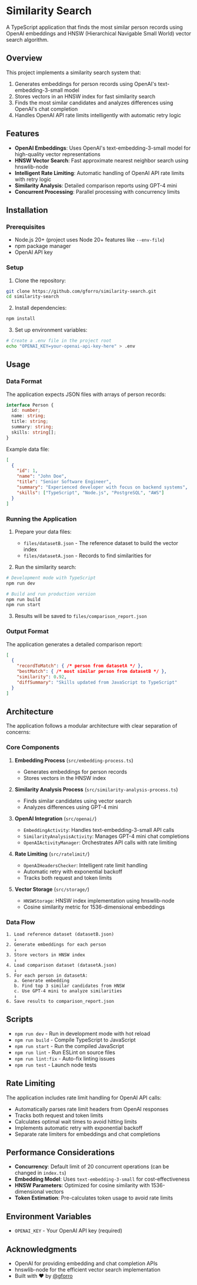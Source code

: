 # Similarity Search

A TypeScript application that finds the most similar person records using OpenAI embeddings and HNSW (Hierarchical Navigable Small World) vector search algorithm.

## Overview

This project implements a similarity search system that:
1. Generates embeddings for person records using OpenAI's text-embedding-3-small model
2. Stores vectors in an HNSW index for fast similarity search
3. Finds the most similar candidates and analyzes differences using OpenAI's chat completion
4. Handles OpenAI API rate limits intelligently with automatic retry logic

## Features

- **OpenAI Embeddings**: Uses OpenAI's text-embedding-3-small model for high-quality vector representations
- **HNSW Vector Search**: Fast approximate nearest neighbor search using hnswlib-node
- **Intelligent Rate Limiting**: Automatic handling of OpenAI API rate limits with retry logic
- **Similarity Analysis**: Detailed comparison reports using GPT-4 mini
- **Concurrent Processing**: Parallel processing with concurrency limits

## Installation

### Prerequisites

- Node.js 20+ (project uses Node 20+ features like `--env-file`)
- npm package manager
- OpenAI API key

### Setup

1. Clone the repository:
```bash
git clone https://github.com/gforro/similarity-search.git
cd similarity-search
```

2. Install dependencies:
```bash
npm install
```

3. Set up environment variables:
```bash
# Create a .env file in the project root
echo "OPENAI_KEY=your-openai-api-key-here" > .env
```

## Usage

### Data Format

The application expects JSON files with arrays of person records:

```typescript
interface Person {
  id: number;
  name: string;
  title: string;
  summary: string;
  skills: string[];
}
```

Example data file:
```json
[
  {
    "id": 1,
    "name": "John Doe",
    "title": "Senior Software Engineer",
    "summary": "Experienced developer with focus on backend systems",
    "skills": ["TypeScript", "Node.js", "PostgreSQL", "AWS"]
  }
]
```

### Running the Application

1. Prepare your data files:
   - `files/datasetB.json` - The reference dataset to build the vector index
   - `files/datasetA.json` - Records to find similarities for

2. Run the similarity search:
```bash
# Development mode with TypeScript
npm run dev

# Build and run production version
npm run build
npm run start
```

3. Results will be saved to `files/comparison_report.json`

### Output Format

The application generates a detailed comparison report:

```json
[
  {
    "recordToMatch": { /* person from datasetA */ },
    "bestMatch": { /* most similar person from datasetB */ },
    "similarity": 0.92,
    "diffSummary": "Skills updated from JavaScript to TypeScript"
  }
]
```

## Architecture

The application follows a modular architecture with clear separation of concerns:

### Core Components

1. **Embedding Process** (`src/embedding-process.ts`)
   - Generates embeddings for person records
   - Stores vectors in the HNSW index

2. **Similarity Analysis Process** (`src/similarity-analysis-process.ts`)
   - Finds similar candidates using vector search
   - Analyzes differences using GPT-4 mini

3. **OpenAI Integration** (`src/openai/`)
   - `EmbeddingActivity`: Handles text-embedding-3-small API calls
   - `SimilarityAnalysisActivity`: Manages GPT-4 mini chat completions
   - `OpenAIActivityManager`: Orchestrates API calls with rate limiting

4. **Rate Limiting** (`src/ratelimit/`)
   - `OpenAIHeadersChecker`: Intelligent rate limit handling
   - Automatic retry with exponential backoff
   - Tracks both request and token limits

5. **Vector Storage** (`src/storage/`)
   - `HNSWStorage`: HNSW index implementation using hnswlib-node
   - Cosine similarity metric for 1536-dimensional embeddings

### Data Flow

```
1. Load reference dataset (datasetB.json)
   ↓
2. Generate embeddings for each person
   ↓
3. Store vectors in HNSW index
   ↓
4. Load comparison dataset (datasetA.json)
   ↓
5. For each person in datasetA:
   a. Generate embedding
   b. Find top 3 similar candidates from HNSW
   c. Use GPT-4 mini to analyze similarities
   ↓
6. Save results to comparison_report.json
```

## Scripts

- `npm run dev` - Run in development mode with hot reload
- `npm run build` - Compile TypeScript to JavaScript
- `npm run start` - Run the compiled JavaScript
- `npm run lint` - Run ESLint on source files
- `npm run lint:fix` - Auto-fix linting issues
- `npm run test` - Launch node tests

## Rate Limiting

The application includes rate limit handling for OpenAI API calls:

- Automatically parses rate limit headers from OpenAI responses
- Tracks both request and token limits
- Calculates optimal wait times to avoid hitting limits
- Implements automatic retry with exponential backoff
- Separate rate limiters for embeddings and chat completions

## Performance Considerations

- **Concurrency**: Default limit of 20 concurrent operations (can be changed in `index.ts`)
- **Embedding Model**: Uses `text-embedding-3-small` for cost-effectiveness
- **HNSW Parameters**: Optimized for cosine similarity with 1536-dimensional vectors
- **Token Estimation**: Pre-calculates token usage to avoid rate limits

## Environment Variables

- `OPENAI_KEY` - Your OpenAI API key (required)

## Acknowledgments

- OpenAI for providing embedding and chat completion APIs
- hnswlib-node for the efficient vector search implementation
- Built with ❤️ by [@gforro](https://github.com/gforro)
